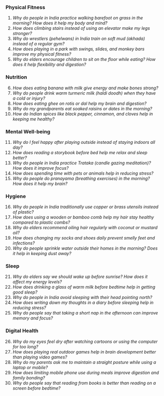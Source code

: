 ### **Physical Fitness**  
1. *Why do people in India practice walking barefoot on grass in the morning? How does it help my body and mind?*  
2. *How does climbing stairs instead of using an elevator make my legs stronger?*  
3. *Why do wrestlers (pehelwans) in India train on soft mud (akhada) instead of a regular gym?*  
4. *How does playing in a park with swings, slides, and monkey bars improve my physical fitness?*  
5. *Why do elders encourage children to sit on the floor while eating? How does it help flexibility and digestion?*  

### **Nutrition**  
6. *How does eating banana with milk give energy and make bones strong?*  
7. *Why do people drink warm turmeric milk (haldi doodh) when they have a cold or injury?*  
8. *How does eating ghee on rotis or dal help my brain and digestion?*  
9. *Why do my grandparents eat soaked raisins or dates in the morning?*  
10. *How do Indian spices like black pepper, cinnamon, and cloves help in keeping me healthy?*  

### **Mental Well-being**  
11. *Why do I feel happy after playing outside instead of staying indoors all day?*  
12. *How does reading a storybook before bed help me relax and sleep better?*  
13. *Why do people in India practice Trataka (candle gazing meditation)? How does it improve focus?*  
14. *How does spending time with pets or animals help in reducing stress?*  
15. *Why do people do pranayama (breathing exercises) in the morning? How does it help my brain?*  

### **Hygiene**  
16. *Why do people in India traditionally use copper or brass utensils instead of plastic?*  
17. *How does using a wooden or bamboo comb help my hair stay healthy compared to plastic combs?*  
18. *Why do elders recommend oiling hair regularly with coconut or mustard oil?*  
19. *How does changing my socks and shoes daily prevent smelly feet and infections?*  
20. *Why do people sprinkle water outside their homes in the morning? Does it help in keeping dust away?*  

### **Sleep**  
21. *Why do elders say we should wake up before sunrise? How does it affect my energy levels?*  
22. *How does drinking a glass of warm milk before bedtime help in getting good sleep?*  
23. *Why do people in India avoid sleeping with their head pointing north?*  
24. *How does writing down my thoughts in a diary before sleeping help in reducing stress?*  
25. *Why do people say that taking a short nap in the afternoon can improve memory and focus?*  

### **Digital Health**  
26. *Why do my eyes feel dry after watching cartoons or using the computer for too long?*  
27. *How does playing real outdoor games help in brain development better than playing video games?*  
28. *Why do my parents ask me to maintain a straight posture while using a laptop or mobile?*  
29. *How does limiting mobile phone use during meals improve digestion and family bonding?*  
30. *Why do people say that reading from books is better than reading on a screen before bedtime?*
